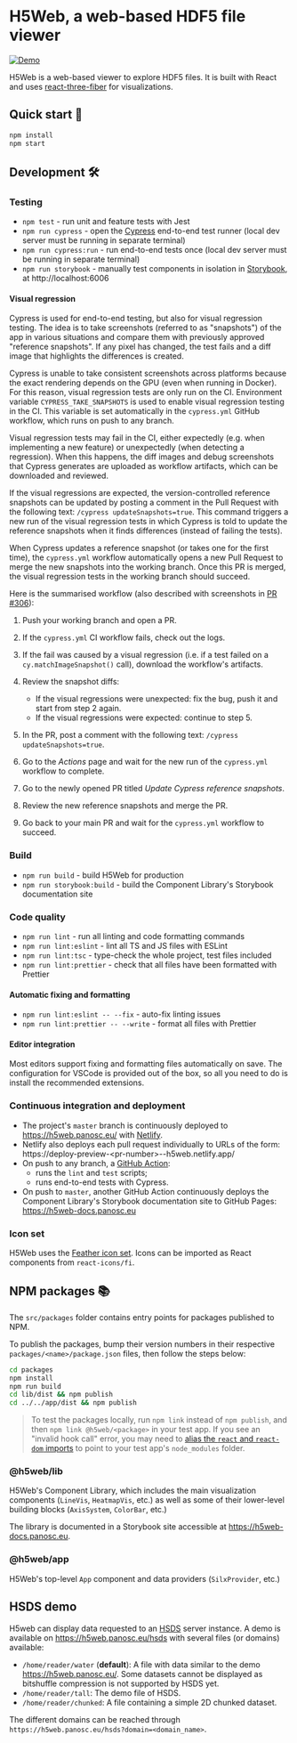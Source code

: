 # H5Web, a web-based HDF5 file viewer

[![Demo](https://img.shields.io/website?down_message=offline&label=demo&up_message=online&url=https%3A%2F%2Fh5web.panosc.eu%2F)](https://h5web.panosc.eu/)

H5Web is a web-based viewer to explore HDF5 files. It is built with React and uses
[react-three-fiber](https://github.com/react-spring/react-three-fiber) for visualizations.

## Quick start 🚀

```bash
npm install
npm start
```

## Development 🛠️

### Testing

- `npm test` - run unit and feature tests with Jest
- `npm run cypress` - open the [Cypress](https://docs.cypress.io/guides/overview/why-cypress.html) end-to-end test
  runner (local dev server must be running in separate terminal)
- `npm run cypress:run` - run end-to-end tests once (local dev server must be running in separate terminal)
- `npm run storybook` - manually test components in isolation in
  [Storybook](https://storybook.js.org/docs/react/get-started/introduction), at http://localhost:6006

#### Visual regression

Cypress is used for end-to-end testing, but also for visual regression testing. The idea is to take screenshots
(referred to as "snapshots") of the app in various situations and compare them with previously approved "reference
snapshots". If any pixel has changed, the test fails and a diff image that highlights the differences is created.

Cypress is unable to take consistent screenshots across platforms because the exact rendering depends on the GPU (even
when running in Docker). For this reason, visual regression tests are only run on the CI. Environment variable
`CYPRESS_TAKE_SNAPSHOTS` is used to enable visual regression testing in the CI. This variable is set automatically in
the `cypress.yml` GitHub workflow, which runs on push to any branch.

Visual regression tests may fail in the CI, either expectedly (e.g. when implementing a new feature) or unexpectedly
(when detecting a regression). When this happens, the diff images and debug screenshots that Cypress generates are
uploaded as workflow artifacts, which can be downloaded and reviewed.

If the visual regressions are expected, the version-controlled reference snapshots can be updated by posting a comment
in the Pull Request with the following text: `/cypress updateSnapshots=true`. This command triggers a new run of the
visual regression tests in which Cypress is told to update the reference snapshots when it finds differences (instead of
failing the tests).

When Cypress updates a reference snapshot (or takes one for the first time), the `cypress.yml` workflow automatically
opens a new Pull Request to merge the new snapshots into the working branch. Once this PR is merged, the visual
regression tests in the working branch should succeed.

Here is the summarised workflow (also described with screenshots in
[PR #306](https://github.com/silx-kit/h5web/pull/306)):

1. Push your working branch and open a PR.
2. If the `cypress.yml` CI workflow fails, check out the logs.
3. If the fail was caused by a visual regression (i.e. if a test failed on a `cy.matchImageSnapshot()` call), download
   the workflow's artifacts.
4. Review the snapshot diffs:

   - If the visual regressions were unexpected: fix the bug, push it and start from step 2 again.
   - If the visual regressions were expected: continue to step 5.

5. In the PR, post a comment with the following text: `/cypress updateSnapshots=true`.
6. Go to the _Actions_ page and wait for the new run of the `cypress.yml` workflow to complete.
7. Go to the newly opened PR titled _Update Cypress reference snapshots_.
8. Review the new reference snapshots and merge the PR.
9. Go back to your main PR and wait for the `cypress.yml` workflow to succeed.

### Build

- `npm run build` - build H5Web for production
- `npm run storybook:build` - build the Component Library's Storybook documentation site

### Code quality

- `npm run lint` - run all linting and code formatting commands
- `npm run lint:eslint` - lint all TS and JS files with ESLint
- `npm run lint:tsc` - type-check the whole project, test files included
- `npm run lint:prettier` - check that all files have been formatted with Prettier

#### Automatic fixing and formatting

- `npm run lint:eslint -- --fix` - auto-fix linting issues
- `npm run lint:prettier -- --write` - format all files with Prettier

#### Editor integration

Most editors support fixing and formatting files automatically on save. The configuration for VSCode is provided out of
the box, so all you need to do is install the recommended extensions.

### Continuous integration and deployment

- The project's `master` branch is continuously deployed to https://h5web.panosc.eu/ with
  [Netlify](https://www.netlify.com/).
- Netlify also deploys each pull request individually to URLs of the form:
  https:\//deploy-preview-<pr-number\>--h5web.netlify.app/
- On push to any branch, a [GitHub Action](https://github.com/silx-kit/h5web/actions):
  - runs the `lint` and `test` scripts;
  - runs end-to-end tests with Cypress.
- On push to `master`, another GitHub Action continuously deploys the Component Library's Storybook documentation site
  to GitHub Pages: https://h5web-docs.panosc.eu

### Icon set

H5Web uses the [Feather icon set](https://react-icons.netlify.com/#/icons/fi). Icons can be imported as React components
from `react-icons/fi`.

## NPM packages 📚

The `src/packages` folder contains entry points for packages published to NPM.

To publish the packages, bump their version numbers in their respective `packages/<name>/package.json` files, then
follow the steps below:

```bash
cd packages
npm install
npm run build
cd lib/dist && npm publish
cd ../../app/dist && npm publish
```

> To test the packages locally, run `npm link` instead of `npm publish`, and then `npm link @h5web/<package>` in your
> test app. If you see an "invalid hook call" error, you may need to
> [alias the `react` and `react-dom` imports](https://github.com/facebook/react/issues/13991#issuecomment-435587809) to
> point to your test app's `node_modules` folder.

### @h5web/lib

H5Web's Component Library, which includes the main visualization components (`LineVis`, `HeatmapVis`, etc.) as well as
some of their lower-level building blocks (`AxisSystem`, `ColorBar`, etc.)

The library is documented in a Storybook site accessible at https://h5web-docs.panosc.eu.

### @h5web/app

H5Web's top-level `App` component and data providers (`SilxProvider`, etc.)

## HSDS demo

H5web can display data requested to an [HSDS](https://github.com/HDFGroup/hsds) server instance. A demo is available on
https://h5web.panosc.eu/hsds with several files (or domains) available:

- `/home/reader/water` (**default**): A file with data similar to the demo https://h5web.panosc.eu/. Some datasets
  cannot be displayed as bitshuffle compression is not supported by HSDS yet.
- `/home/reader/tall`: The demo file of HSDS.
- `/home/reader/chunked`: A file containing a simple 2D chunked dataset.

The different domains can be reached through `https://h5web.panosc.eu/hsds?domain=<domain_name>`.
